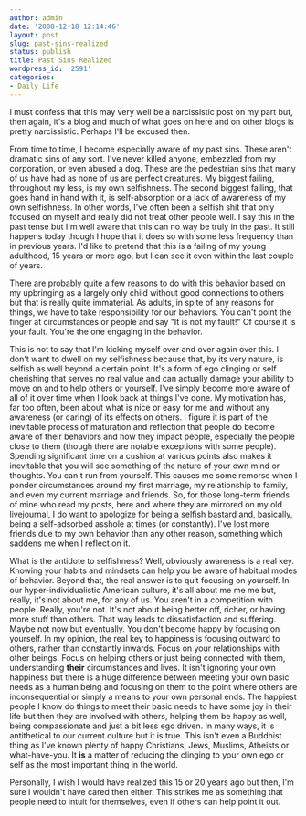 ```yaml
---
author: admin
date: '2008-12-18 12:14:46'
layout: post
slug: past-sins-realized
status: publish
title: Past Sins Realized
wordpress_id: '2591'
categories:
- Daily Life
---
```

I must confess that this may very well be a narcissistic post on my part but, then again, it's a blog and much of what goes on here and on other blogs is pretty narcissistic. Perhaps I'll be excused then. 

From time to time, I become especially aware of my past sins. These aren't dramatic sins of any sort. I've never killed anyone, embezzled from my corporation, or even abused a dog. These are the pedestrian sins that many of us have had as none of us are perfect creatures. My biggest failing, throughout my less, is my own selfishness. The second biggest failing, that goes hand in hand with it, is self-absorption or a lack of awareness of my own selfishness.  In other words, I've often been a selfish shit that only focused on myself and really did not treat other people well. I say this in the past tense but I'm well aware that this can no way be truly in the past. It still happens today though I hope that it does so with some less frequency than in previous years. I'd like to pretend that this is a failing of my young adulthood, 15 years or more ago, but I can see it even within the last couple of years. 

There are probably quite a few reasons to do with this behavior based on my upbringing as a largely only child without good connections to others but that is really quite immaterial. As adults, in spite of any reasons for things, we have to take responsibility for our behaviors. You can't point the finger at circumstances or people and say "It is not my fault!" Of course it is your fault. You're the one engaging in the behavior. 

This is not to say that I'm kicking myself over and over again over this. I don't want to dwell on my selfishness because that, by its very nature, is selfish as well beyond a certain point. It's a form of ego clinging or self cherishing that serves no real value and can actually damage your ability to move on and to help others or yourself. I've simply become more aware of all of it over time when I look back at things I've done. My motivation has, far too often, been about what is nice or easy for me and without any awareness (or caring) of its effects on others. I figure it is part of the inevitable process of maturation and reflection that people do become aware of their behaviors and how they impact people, especially the people close to them (though there are notable exceptions with some people). Spending significant time on a cushion at various points also makes it inevitable that you will see something of the nature of your own mind or thoughts. You can't run from yourself. This causes me some remorse when I ponder circumstances around my first marriage, my relationship to family, and even my current marriage and friends. So, for those long-term friends of mine who read my posts, here and where they are mirrored on my old livejournal, I do want to apologize for being a selfish bastard and, basically, being a self-adsorbed asshole at times (or constantly). I've lost more friends due to my own behavior than any other reason, something which saddens me when I reflect on it. 

What is the antidote to selfishness? Well, obviously awareness is a real key. Knowing your habits and mindsets can help you be aware of habitual modes of behavior. Beyond that, the real answer is to quit focusing on yourself. In our hyper-individualistic American culture, it's all about me me me but, really, it's not about me, for any of us. You aren't in a competition with people. Really, you're not. It's not about being better off, richer, or having more stuff than others. That way leads to dissatisfaction and suffering. Maybe not now but eventually. You don't become happy by focusing on yourself. In my opinion, the real key to happiness is focusing outward to others, rather than constantly inwards. Focus on your relationships with other beings. Focus on helping others or just being connected with them, understanding <strong>their</strong> circumstances and lives. It isn't ignoring your own happiness but there is a huge difference between meeting your own basic needs as a human being and focusing on them to the point where others are inconsequential or simply a means to your own personal ends. The happiest people I know do things to meet their basic needs to have some joy in their life but then they are involved with others, helping them be happy as well, being compassionate and just a bit less ego driven. In many ways, it is antithetical to our current culture but it is true. This isn't even a Buddhist thing as I've known plenty of happy Christians, Jews, Muslims, Atheists or what-have-you. It <strong>is</strong> a matter of reducing the clinging to your own ego or self as the most important thing in the world. 

Personally, I wish I would have realized this 15 or 20 years ago but then, I'm sure I wouldn't have cared then either. This strikes me as something that people need to intuit for themselves, even if others can help point it out. 
